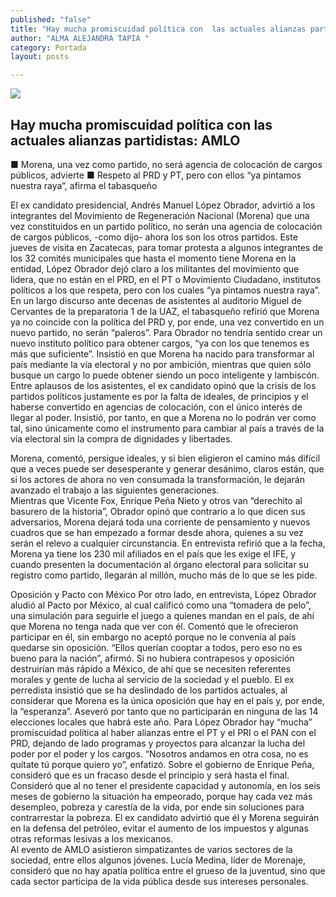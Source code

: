 ```yaml
---
published: "false"
title: "Hay mucha promiscuidad política con  las actuales alianzas partidistas: AMLO "
author: "ALMA ALEJANDRA TAPIA "
category: Portada
layout: posts

---
```


![](http://i.imgur.com/lxmD9pKm.jpg)
## Hay mucha promiscuidad política con las actuales alianzas partidistas: AMLO 

■ Morena, una vez como partido, no será agencia de colocación de cargos públicos, advierte
■ Respeto al PRD y PT, pero con ellos “ya pintamos nuestra raya”, afirma el tabasqueño


El ex candidato presidencial, Andrés Manuel López Obrador, advirtió a los integrantes del Movimiento de Regeneración Nacional (Morena) que una vez constituidos en un partido político, no serán una agencia de colocación de cargos públicos, -como dijo- ahora los son los otros partidos. 
Este jueves de visita en Zacatecas, para tomar protesta a algunos integrantes de los 32 comités municipales que hasta el momento tiene Morena en la entidad, López Obrador dejó claro a los militantes del movimiento que lidera, que no están en el PRD, en el PT o Movimiento Ciudadano, institutos políticos a los que respeta, pero con los cuales “ya pintamos nuestra raya”.
En un largo discurso ante decenas de asistentes al auditorio Miguel de Cervantes de la preparatoria 1 de la UAZ, el tabasqueño refirió que Morena ya no coincide con la política del PRD y, por ende, una vez convertido en un nuevo partido, no serán “paleros”. 
Para Obrador no tendría sentido crear un nuevo instituto político para obtener cargos, “ya con los que tenemos es más que suficiente”. 
Insistió en que Morena ha nacido para transformar al país mediante la vía electoral y no por ambición, mientras que quien sólo busque un cargo lo puede obtener siendo un poco inteligente y lambiscón.
Entre aplausos de los asistentes, el ex candidato opinó que la crisis de los partidos políticos justamente es por la falta de ideales, de principios y el haberse convertido en agencias de colocación, con el único interés de llegar al poder. 
Insistió, por tanto, en que a Morena no lo podrán ver como tal, sino únicamente como el instrumento para cambiar al país a través de la vía electoral sin la compra de dignidades y libertades.


Morena, comentó, persigue ideales, y si bien eligieron el camino más difícil que a veces puede ser desesperante y generar desánimo, claros están, que si los actores de ahora no ven consumada la transformación, le dejarán avanzado el trabajo a las siguientes generaciones.  
Mientras que Vicente Fox, Enrique Peña Nieto y otros van “derechito al basurero de la historia”, Obrador opinó que contrario a lo que dicen sus adversarios, Morena dejará toda una corriente de pensamiento y nuevos cuadros que se han empezado a formar desde ahora, quienes a su vez serán el relevo a cualquier circunstancia. 
En entrevista refirió que a la fecha, Morena ya tiene los 230 mil afiliados en el país que les exige el IFE, y cuando presenten la documentación al órgano electoral para solicitar su registro como partido, llegarán al millón, mucho más de lo que se les pide.

Oposición y Pacto con México 
Por otro lado, en entrevista, López Obrador aludió al Pacto por México, al cual calificó como una “tomadera de pelo”, una simulación para seguirle el juego a quienes mandan en el país, de ahí que Morena no tenga nada que ver con él. 
Comentó que le ofrecieron participar en él, sin embargo no aceptó porque no le convenía al país quedarse sin oposición. 
“Ellos querían cooptar a todos, pero eso no es bueno para la nación”, afirmó. Si no hubiera contrapesos y oposición destruirían más rápido a México, de ahí que se necesiten referentes morales y gente de lucha al servicio de la sociedad y el pueblo.
El ex perredista insistió que se ha deslindado de los partidos actuales, al considerar que Morena es la única oposición que hay en el país y, por ende, la “esperanza”.  Aseveró por tanto que no participarán en ninguna de las 14 elecciones locales que habrá este año.
Para López Obrador hay “mucha” promiscuidad política al haber alianzas entre el PT y el PRI o el PAN con el PRD, dejando de lado programas y proyectos para alcanzar la lucha del poder por el poder y los cargos. “Nosotros andamos en otra cosa, no es quítate tú porque quiero yo”, enfatizó. 
Sobre el gobierno de Enrique Peña, consideró que es un fracaso desde el principio y será hasta el final. Consideró que al no tener el presidente capacidad y autonomía, en los seis meses de gobierno la situación ha empeorado, porque hay cada vez más desempleo, pobreza y carestía de la vida, por ende sin soluciones para contrarrestar la pobreza.
El ex candidato advirtió que él y Morena seguirán en la defensa del petróleo, evitar el aumento de los impuestos y algunas otras reformas lesivas a los mexicanos.   
Al evento de AMLO asistieron simpatizantes de varios sectores de la sociedad, entre ellos algunos jóvenes. 
Lucía Medina, líder de Morenaje, consideró que no hay apatía política entre el grueso de la juventud, sino que cada sector participa de la vida pública desde sus intereses personales. 
